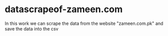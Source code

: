 # datascrapeof-zameen.com
In this work we can scrape the data from the website "zameen.com.pk" and save the data into the csv
